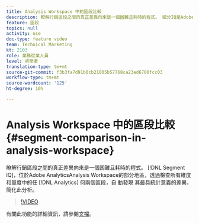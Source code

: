 ```yaml
---
title: Analysis Workspace 中的區段比較
description: 瞭解行銷區段之間的真正差異向來是一個困難且耗時的程式。 細分IQ是Adobe AnalyticsAnalysis Workspace州的一部分，可透過檢查所有維度和量度的任何兩個Analytics細分，自動發現其最具統計意義的差異，簡化此分析。
feature: 區段
topics: null
activity: use
doc-type: feature video
team: Technical Marketing
kt: 2103
role: 業務從業人員
level: 初學者
translation-type: tm+mt
source-git-commit: f3b3fa7d91b0cb21005b57768ca23ed6700fcc03
workflow-type: tm+mt
source-wordcount: '125'
ht-degree: 16%

---
```



# Analysis Workspace 中的區段比較 {#segment-comparison-in-analysis-workspace}

瞭解行銷區段之間的真正差異向來是一個困難且耗時的程式。 [!DNL Segment IQ]，位於Adobe AnalyticsAnalysis Workspace的部分地區，透過檢查所有維度和量度中的任 [!DNL Analytics]  何兩個區段，自  動發現  其最具統計意義的差異，簡化此分析。

>[!VIDEO](https://video.tv.adobe.com/v/23976/?quality=12)

有關此功能的詳細資訊，請參閱[文檔](https://marketing.adobe.com/resources/help/zh_TW/analytics/analysis-workspace/segment-comparison.html)。
